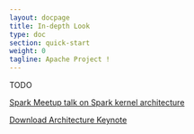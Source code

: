 ```yaml
---
layout: docpage
title: In-depth Look
type: doc
section: quick-start
weight: 0
tagline: Apache Project !
---
```


TODO

[Spark Meetup talk on Spark kernel architecture][2]

[Download Architecture Keynote][1]

[1]: kernel_architecture_v2.key
[2]: http://www.youtube.com/watch?v=2AX6g0tK-us
